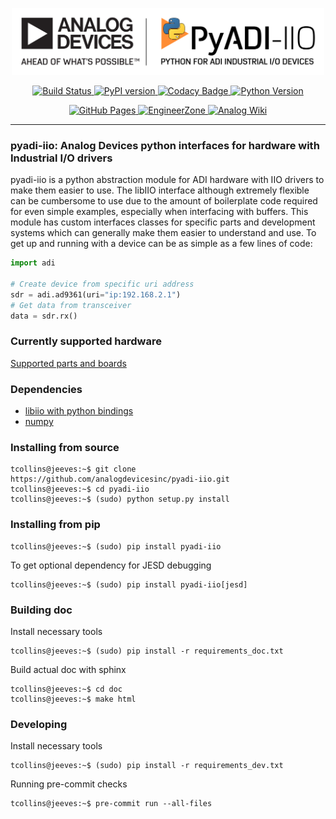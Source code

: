 <!-- PYADI-IIO README -->

<p align="center">
<img src="https://raw.githubusercontent.com/analogdevicesinc/pyadi-iio/master/images/PyADI-IIO_Logo_300.png" width="500" alt="PyADI-IIO Logo"> </br>
</p>

<p align="center">
<a href="https://github.com/analogdevicesinc/pyadi-iio/actions">
<img src="https://github.com/analogdevicesinc/pyadi-iio/actions/workflows/test.yml/badge.svg" alt="Build Status">
</a>

<a href="https://badge.fury.io/py/pyadi-iio">
<img src="https://badge.fury.io/py/pyadi-iio.svg" alt="PyPI version">
</a>

<a href="https://www.codacy.com/gh/analogdevicesinc/pyadi-iio/dashboard?utm_source=github.com&amp;utm_medium=referral&amp;utm_content=analogdevicesinc/pyadi-iio&amp;utm_campaign=Badge_Grade">
<img src="https://app.codacy.com/project/badge/Grade/200b7479f5024f6ea386350ca1049077" alt="Codacy Badge">
</a>

<a href="https://www.python.org/download/releases/3.7.0/">
<img src="https://img.shields.io/badge/python-3.7+-blue.svg" alt="Python Version">
</a>
</p>

<p align="center">
<a href="http://analogdevicesinc.github.io/pyadi-iio/">
<img alt="GitHub Pages" src="https://img.shields.io/badge/docs-GitHub%20Pages-blue.svg">
</a>

<a href="https://ez.analog.com/sw-interface-tools/f/q-a">
<img alt="EngineerZone" src="https://img.shields.io/badge/Support-on%20EngineerZone-blue.svg">
</a>

<a href="https://wiki.analog.com/resources/tools-software/linux-software/pyadi-iio">
<img alt="Analog Wiki" src="https://img.shields.io/badge/Wiki-on%20wiki.analog.com-blue.svg">
</a>
</p>

---
### pyadi-iio: Analog Devices python interfaces for hardware with Industrial I/O drivers

pyadi-iio is a python abstraction module for ADI hardware with IIO drivers to make them easier to use. The libIIO interface although extremely flexible can be cumbersome to use due to the amount of boilerplate code required for even simple examples, especially when interfacing with buffers. This module has custom interfaces classes for specific parts and development systems which can generally make them easier to understand and use. To get up and running with a device can be as simple as a few lines of code:
```python
import adi

# Create device from specific uri address
sdr = adi.ad9361(uri="ip:192.168.2.1")
# Get data from transceiver
data = sdr.rx()
```

### Currently supported hardware
[Supported parts and boards](https://github.com/analogdevicesinc/pyadi-iio/blob/master/supported_parts.md)

### Dependencies
- [libiio with python bindings](https://wiki.analog.com/resources/tools-software/linux-software/libiio)
- [numpy](https://scipy.org/install.html)

### Installing from source
```
tcollins@jeeves:~$ git clone https://github.com/analogdevicesinc/pyadi-iio.git
tcollins@jeeves:~$ cd pyadi-iio
tcollins@jeeves:~$ (sudo) python setup.py install
```
### Installing from pip
```
tcollins@jeeves:~$ (sudo) pip install pyadi-iio
```

To get optional dependency for JESD debugging
```
tcollins@jeeves:~$ (sudo) pip install pyadi-iio[jesd]
```

### Building doc
Install necessary tools
```
tcollins@jeeves:~$ (sudo) pip install -r requirements_doc.txt
```
Build actual doc with sphinx
```
tcollins@jeeves:~$ cd doc
tcollins@jeeves:~$ make html
```
### Developing
Install necessary tools
```
tcollins@jeeves:~$ (sudo) pip install -r requirements_dev.txt
```

Running pre-commit checks
```
tcollins@jeeves:~$ pre-commit run --all-files
```
